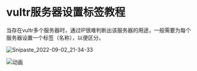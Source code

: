 # vultr服务器设置标签教程

当存在vultr多个服务器时，通过IP很难判断出该服务器的用途，一般需要为每个服务器设置一个标签（名称），以便区分。

![Snipaste_2022-09-02_21-34-33](https://user-images.githubusercontent.com/73789765/188157699-be6d1b0c-3104-4326-87f2-079c4cf8e756.jpg)



![动画](https://user-images.githubusercontent.com/73789765/188158683-26925f20-dd8a-4f94-8e24-ce287dcdfc37.gif)

